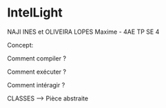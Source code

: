 # IntelLight
NAJI INES et OLIVEIRA LOPES Maxime - 4AE TP SE 4

Concept:

Comment compiler ?

Comment exécuter ?

Comment intéragir ?



CLASSES
--> Pièce abstraite
